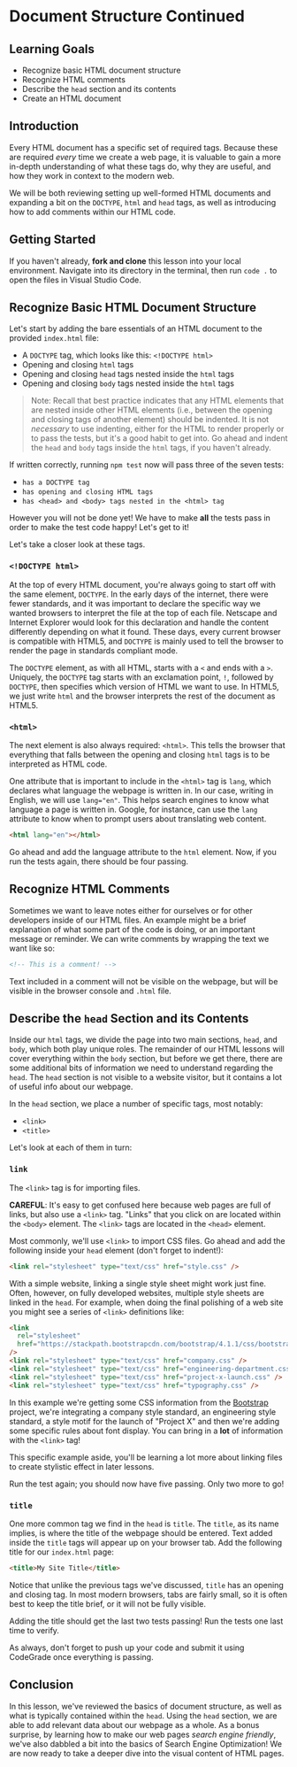# Document Structure Continued

## Learning Goals

- Recognize basic HTML document structure
- Recognize HTML comments
- Describe the `head` section and its contents
- Create an HTML document

## Introduction

Every HTML document has a specific set of required tags. Because these are
required _every_ time we create a web page, it is valuable to gain a more
in-depth understanding of what these tags do, why they are useful, and how they
work in context to the modern web.

We will be both reviewing setting up well-formed HTML documents and expanding a
bit on the `DOCTYPE`, `html` and `head` tags, as well as introducing how to add
comments within our HTML code.

## Getting Started

If you haven't already, **fork and clone** this lesson into your local
environment. Navigate into its directory in the terminal, then run `code .` to
open the files in Visual Studio Code.

## Recognize Basic HTML Document Structure

Let's start by adding the bare essentials of an HTML document to the provided
`index.html` file:

- A `DOCTYPE` tag, which looks like this: `<!DOCTYPE html>`
- Opening and closing `html` tags
- Opening and closing `head` tags nested inside the `html` tags
- Opening and closing `body` tags nested inside the `html` tags

> Note: Recall that best practice indicates that any HTML elements that are
> nested inside other HTML elements (i.e., between the opening and closing tags
> of another element) should be indented. It is not _necessary_ to use
> indenting, either for the HTML to render properly or to pass the tests, but
> it's a good habit to get into. Go ahead and indent the `head` and `body` tags
> inside the `html` tags, if you haven't already.

If written correctly, running `npm test` now will pass three of the seven
tests:

- `has a DOCTYPE tag`
- `has opening and closing HTML tags`
- `has <head> and <body> tags nested in the <html> tag`

However you will not be done yet! We have to make **all** the tests pass in
order to make the test code happy! Let's get to it!

Let's take a closer look at these tags.

### `<!DOCTYPE html>`

At the top of every HTML document, you're always going to start off with the
same element, `DOCTYPE`. In the early days of the internet, there were fewer
standards, and it was important to declare the specific way we wanted browsers
to interpret the file at the top of each file. Netscape and Internet Explorer
would look for this declaration and handle the content differently depending on
what it found. These days, every current browser is compatible with HTML5, and
`DOCTYPE` is mainly used to tell the browser to render the page in standards
compliant mode.

The `DOCTYPE` element, as with all HTML, starts with a `<` and ends with a `>`.
Uniquely, the `DOCTYPE` tag starts with an exclamation point, `!`, followed by
`DOCTYPE`, then specifies which version of HTML we want to use. In HTML5, we
just write `html` and the browser interprets the rest of the document as HTML5.

### `<html>`

The next element is also always required: `<html>`. This tells the browser that
everything that falls between the opening and closing `html` tags is to be
interpreted as HTML code.

One attribute that is important to include in the `<html>` tag is `lang`, which
declares what language the webpage is written in. In our case, writing in
English, we will use `lang="en"`. This helps search engines to know what
language a page is written in. Google, for instance, can use the `lang`
attribute to know when to prompt users about translating web content.

```html
<html lang="en"></html>
```

Go ahead and add the language attribute to the `html` element. Now, if you run
the tests again, there should be four passing.

## Recognize HTML Comments

Sometimes we want to leave notes either for ourselves or for other developers
inside of our HTML files. An example might be a brief explanation of what some
part of the code is doing, or an important message or reminder. We can write
comments by wrapping the text we want like so:

```html
<!-- This is a comment! -->
```

Text included in a comment will not be visible on the webpage, but will be
visible in the browser console and `.html` file.

## Describe the `head` Section and its Contents

Inside our `html` tags, we divide the page into two main sections, `head`, and
`body`, which both play unique roles. The remainder of our HTML lessons will
cover everything within the `body` section, but before we get there, there are
some additional bits of information we need to understand regarding the `head`.
The `head` section is not visible to a website visitor, but it contains a lot of
useful info about our webpage.

In the `head` section, we place a number of specific tags, most notably:

- `<link>`
- `<title>`

Let's look at each of them in turn:

### `link`

The `<link>` tag is for importing files.

**CAREFUL**: It's easy to get confused here because web pages are full of links,
but also use a `<link>` tag. "Links" that you click on are located within the
`<body>` element. The `<link>` tags are located in the `<head>` element.

Most commonly, we'll use `<link>` to import CSS files. Go ahead and add the
following inside your `head` element (don't forget to indent!):

```html
<link rel="stylesheet" type="text/css" href="style.css" />
```

With a simple website, linking a single style sheet might work just fine. Often,
however, on fully developed websites, multiple style sheets are linked in the
`head`. For example, when doing the final polishing of a web site you might see
a series of `<link>` definitions like:

```html
<link
  rel="stylesheet"
  href="https://stackpath.bootstrapcdn.com/bootstrap/4.1.1/css/bootstrap.min.css"
/>
<link rel="stylesheet" type="text/css" href="company.css" />
<link rel="stylesheet" type="text/css" href="engineering-department.css" />
<link rel="stylesheet" type="text/css" href="project-x-launch.css" />
<link rel="stylesheet" type="text/css" href="typography.css" />
```

In this example we're getting some CSS information from the
[Bootstrap](https://getbootstrap.com/) project, we're integrating a company
style standard, an engineering style standard, a style motif for the launch of
"Project X" and then we're adding some specific rules about font display. You
can bring in a **lot** of information with the `<link>` tag!

This specific example aside, you'll be learning a lot more about linking files
to create stylistic effect in later lessons.

Run the test again; you should now have five passing. Only two more to go!

### `title`

One more common tag we find in the `head` is `title`. The `title`, as its name
implies, is where the title of the webpage should be entered. Text added inside
the `title` tags will appear up on your browser tab. Add the following title for
our `index.html` page:

```html
<title>My Site Title</title>
```

Notice that unlike the previous tags we've discussed, `title` has an opening and
closing tag. In most modern browsers, tabs are fairly small, so it is often best
to keep the title brief, or it will not be fully visible.

Adding the title should get the last two tests passing! Run the tests one last
time to verify.

As always, don't forget to push up your code and submit it using CodeGrade once
everything is passing.

## Conclusion

In this lesson, we've reviewed the basics of document structure, as well as what
is typically contained within the `head`. Using the `head` section, we are able
to add relevant data about our webpage as a whole. As a bonus surprise, by
learning how to make our web pages _search engine friendly_, we've also dabbled
a bit into the basics of Search Engine Optimization! We are now ready to take a
deeper dive into the visual content of HTML pages.
